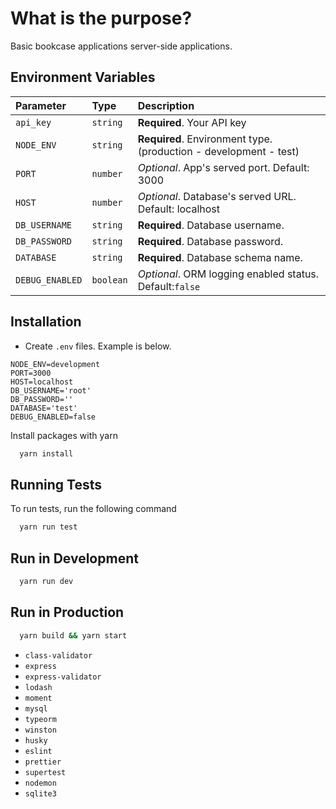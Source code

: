 # What is the purpose?

Basic bookcase applications server-side applications.

## Environment Variables

| Parameter       | Type      | Description                                                       |
|:----------------|:----------|:------------------------------------------------------------------|
| `api_key`       | `string`  | **Required**. Your API key                                        |
| `NODE_ENV`      | `string`  | **Required**. Environment type. (production - development - test) |
| `PORT`          | `number`  | *Optional*. App's served port. Default: 3000                      |
| `HOST`          | `number`  | *Optional*. Database's served URL. Default: localhost             |
| `DB_USERNAME`   | `string`  | **Required**. Database username.                                  |
| `DB_PASSWORD`   | `string`  | **Required**. Database password.                                  |
| `DATABASE`      | `string`  | **Required**. Database schema name.                               |
| `DEBUG_ENABLED` | `boolean` | *Optional*. ORM logging enabled status. Default:`false`           |

## Installation

- Create `.env` files. Example is below.

```env
NODE_ENV=development
PORT=3000
HOST=localhost
DB_USERNAME='root'
DB_PASSWORD=''
DATABASE='test'
DEBUG_ENABLED=false
```


Install packages with yarn

```bash
  yarn install
```

## Running Tests

To run tests, run the following command

```bash
  yarn run test
```


## Run in Development

```bash
  yarn run dev
```

## Run in Production

```bash
  yarn build && yarn start
```

- `class-validator`
- `express`
- `express-validator`
- `lodash`
- `moment`
- `mysql`
- `typeorm`
- `winston`
- `husky`
- `eslint`
- `prettier`
- `supertest`
- `nodemon`
- `sqlite3`
